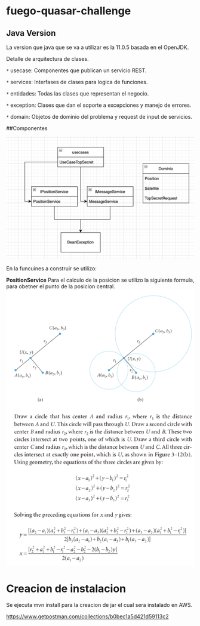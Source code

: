 # fuego-quasar-challenge

## Java Version
La version que java que se va a utilizar es la 11.0.5 basada en el OpenJDK.

Detalle de arquitectura de clases.


`*` usecase: Componentes que publican un servicio REST.

`*` services: Interfases de clases para logica de funciones.

`*` entidades: Todas las clases que representan el negocio.

`*` exception: Clases que dan el soporte a excepciones y manejo de errores.

`*` domain: Objetos de dominio del problema y request de input de servicios.

##Componentes

![Componentes](docs/diagrama_componentes.png)

En la funcuines a construir se utilizo:

**PositionService**
Para el calculo de la posicion se utilizo la siguiente formula, para obetner el punto de la posicion central.
![Formula](docs/formula.png)


# Creacion de instalacion

Se ejecuta mvn install para la creacion de jar el cual sera instalado en AWS.

https://www.getpostman.com/collections/b0bec1a5d421d59113c2
